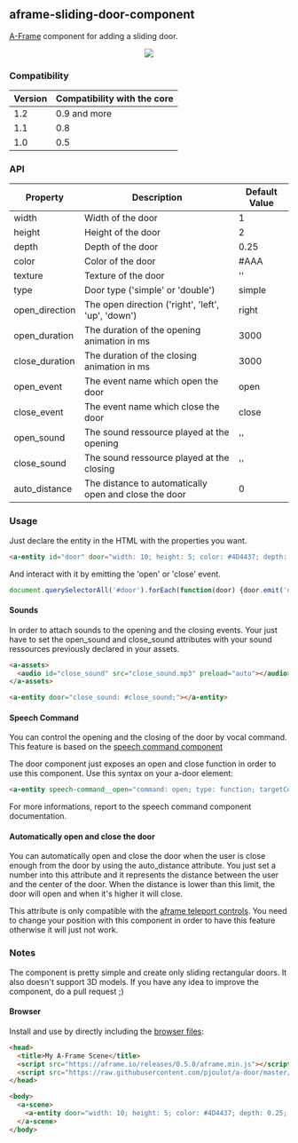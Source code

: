 ## aframe-sliding-door-component

[A-Frame](https://aframe.io) component for adding a sliding door.

<p align="center">
  <img src="https://pbs.twimg.com/media/C9fy-LjW0AUVt_H.png"/>
</p>

### Compatibility

| Version         | Compatibility with the core |
|-----------------|-----------------------------|
| 1.2             | 0.9 and more                |
| 1.1             | 0.8                         |
| 1.0             | 0.5                         |

### API

| Property         | Description                                           | Default Value |
|------------------|-------------------------------------------------------|---------------|
| width            | Width of the door                                     | 1             |
| height           | Height of the door                                    | 2             |
| depth            | Depth of the door                                     | 0.25          |
| color            | Color of the door                                     | #AAA          |
| texture          | Texture of the door                                   | ''            |
| type             | Door type ('simple' or 'double')                      | simple        |
| open_direction   | The open direction ('right', 'left', 'up', 'down')    | right         |
| open_duration    | The duration of the opening animation in ms           | 3000          |
| close_duration   | The duration of the closing animation in ms           | 3000          |
| open_event       | The event name which open the door                    | open          |
| close_event      | The event name which close the door                   | close         |
| open_sound       | The sound ressource played at the opening             | ''            |
| close_sound      | The sound ressource played at the closing             | ''            |
| auto_distance    | The distance to automatically open and close the door | 0             |

### Usage

Just declare the entity in the HTML with the properties you want.

```html
<a-entity id="door" door="width: 10; height: 5; color: #4D4437; depth: 0.25; type: double; open_direction: left;" position="0 2.5 -5"></a-entity>
```

And interact with it by emitting the 'open' or 'close' event.

```js
document.querySelectorAll('#door').forEach(function(door) {door.emit('open');});
```

#### Sounds

In order to attach sounds to the opening and the closing events. Your just have to set the open_sound and close_sound attributes with your sound ressources previously declared in your assets.

```html
<a-assets>
  <audio id="close_sound" src="close_sound.mp3" preload="auto"></audio>
</a-assets>
```

```html
<a-entity door="close_sound: #close_sound;"></a-entity>
```

#### Speech Command

You can control the opening and the closing of the door by vocal command. This feature is based on the [speech command component](https://github.com/lmalave/aframe-speech-command-component) 

The door component just exposes an open and close function in order to use this component.
Use this syntax on your a-door element:

```html
<a-entity speech-command__open="command: open; type: function; targetComponent: door; function: open;" speech-command__close="command: close; type: function; targetComponent: door; function: close;"></a-entity>
```
For more informations, report to the speech command component documentation.

#### Automatically open and close the door

You can automatically open and close the door when the user is close enough from the door by using the auto_distance attribute. You just set a number into this attribute and it represents the distance between the user and the center of the door. When the distance is lower than this limit, the door will open and when it's higher it will close.

This attribute is only compatible with the [aframe teleport controls](https://github.com/fernandojsg/aframe-teleport-controls). You need to change your position with this component in order to have this feature otherwise it will just not work.

### Notes

The component is pretty simple and create only sliding rectangular doors. It also doesn't support 3D models. If you have any idea to improve the component, do a pull request ;)

#### Browser

Install and use by directly including the [browser files](dist):

```html
<head>
  <title>My A-Frame Scene</title>
  <script src="https://aframe.io/releases/0.5.0/aframe.min.js"></script>
  <script src="https://raw.githubusercontent.com/pjoulot/a-door/master/dist/aframe-door.min.js"></script>
</head>

<body>
  <a-scene>
    <a-entity door="width: 10; height: 5; color: #4D4437; depth: 0.25; type: double; open_direction: left;" position="0 2.5 -5"></a-entity>
  </a-scene>
</body>
```
